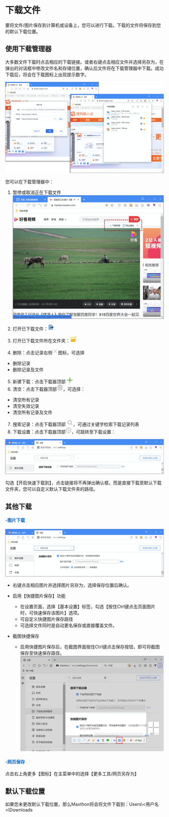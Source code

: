 # 下载文件

要将文件/图片保存到计算机或设备上，您可以进行下载。下载的文件将保存到您的默认下载位置。

## 使用下载管理器

大多数文件下载时点击相应的下载链接。或者右键点击相应文件并选择另存为，在弹出的对话框中修改文件名和存储位置，确认后文件将在下载管理器中下载。成功下载后，将会在下载图标上出现提示数字。

![](images/06-1.png "=85%,85%")

您可以在下载管理器中：

1. 暂停或取消正在下载文件![](images/06-11.png)
2. 打开已下载文件：![](images/06-2.png)
3. 打开已下载文件所在文件夹：![](images/06-3.png)

4. 删除：点击记录右侧![](images/06-4.png)图标，可选择

- 删除记录
- 删除记录及文件

5. 新建下载：点击下载器顶部 ![](images/06-5.png)
6. 清空：点击下载器顶部![](images/06-6.png)，可选择：

- 清空所有记录
- 清空失效记录
- 清空所有记录及文件

7. 搜索记录：点击下载器顶部 ![](images/06-7.png)，可通过关键字检索下载记录列表
8. 下载设置：点击下载器顶部![](images/06-8.png)，可跳转至下载设置：

![](images/06-9.png "=85%,85%")

勾选【开启快速下载到】，点击链接将不再弹出确认框，而是直接下载至默认下载文件夹，您可以自定义默认下载文件夹的路径。



##  其他下载

#### <font color=#0062CC>-图片下载</font>

![](images/06-10.png "=85%,85%")

- 右键点击相应图片并选择图片另存为，选择保存位置后确认。

- 启用【快捷图片保存】功能
  - 在设置页面，选择【基本设置】标签，勾选【按住Ctrl键点击页面图片时，可快速保存该图片】选项。
  - 可自定义快捷图片保存路径
  - 可选择文件同时是自动更名保存或直接覆盖文件。 

- 截图快捷保存
  - 启用快捷图片保存后，在截图界面按住Ctrl键点击保存按钮，即可将截图保存至快速保存路径。
![](images/06-12.png "=85%,85%")

#### <font color=#0062CC>-网页保存</font>

点击右上角更多【图标】在主菜单中的选择【更多工具/网页另存为】



## 默认下载位置

如果您未更改默认下载位置，那么Maxthon将会将文件下载到：Users\\<用户名>\Downloads

